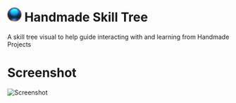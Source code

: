 # ![Icon](/data/Resources/icon32.png) Handmade Skill Tree
A skill tree visual to help guide interacting with and learning from Handmade Projects

# Screenshot
![Screenshot](/screeshots/screenshot1.png)